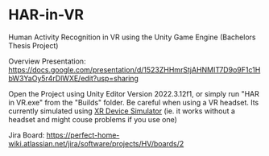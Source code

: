 # HAR-in-VR
Human Activity Recognition in VR using the Unity Game Engine (Bachelors Thesis Project)

Overview Presentation: https://docs.google.com/presentation/d/1523ZHHmrStjAHNMIT7D9o9F1c1HbW3YaOy5r4rDlWXE/edit?usp=sharing

Open the Project using Unity Editor Version 2022.3.12f1, or simply run "HAR in VR.exe" from the "Builds" folder. Be careful when using a VR headset. Its currently simulated using [XR Device Simulator](https://docs.unity3d.com/Packages/com.unity.xr.interaction.toolkit@2.0/manual/xr-device-simulator.html) (ie. it works without a headset and might couse problems if you use one)

Jira Board: https://perfect-home-wiki.atlassian.net/jira/software/projects/HV/boards/2
